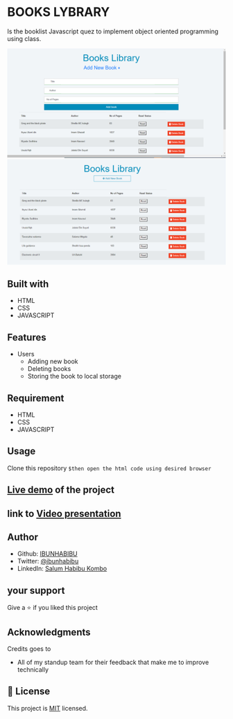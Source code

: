 ﻿# BOOKS LYBRARY
Is the booklist Javascript  quez to implement object oriented programming using class. 

![screenshot](https://github.com/IBUNHABIBU/library/blob/feature/Asset/Images/form.PNG)
![screenshot](https://github.com/IBUNHABIBU/library/blob/feature/Asset/Images/homepage.PNG)

## Built with
* HTML
* CSS
* JAVASCRIPT

## Features 
  * Users 
    * Adding new book 
    * Deleting books
    * Storing the book to local storage
  
## Requirement 
* HTML
* CSS
* JAVASCRIPT

## Usage
Clone this repository 
 `$then open the html code using desired browser` 
 

## [Live demo](https://rawcdn.githack.com/IBUNHABIBU/library/43f8b5aa5ef6ae7d81689dd0e958fcbdf4782fff/booklibrary.html "Of the project") of the project

## link to  [Video presentation](https://#"Loom")


## Author
* Github: [IBUNHABIBU](https://github.com/IBUNHABIBU)
* Twitter: [@ibunhabibu](https://twitter.com/Ibunhabibu)
* LinkedIn: [Salum Habibu Kombo](https://www.linkedin.com/in/salum-habibu/)

## your support 
Give a :star: if you liked this project 
## Acknowledgments
Credits goes to

- All of my standup team for their feedback that make me to improve technically
## 📝 License
This project is [MIT](LICENCE) licensed.

